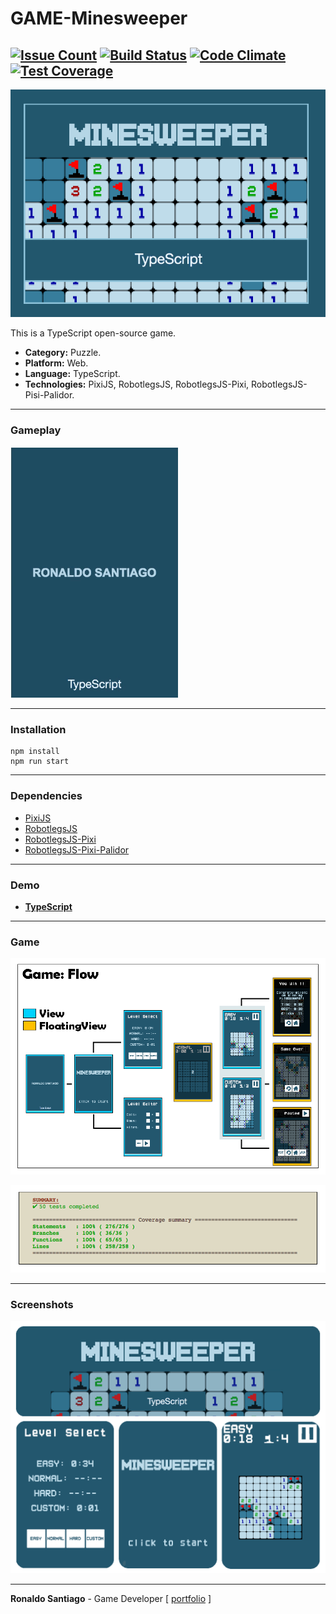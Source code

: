 # GAME-Minesweeper


[![Issue Count](https://codeclimate.com/github/RonaldoSetzer/GAME-Minesweeper/badges/issue_count.svg)](https://codeclimate.com/github/RonaldoSetzer/GAME-Minesweeper)
[![Build Status](https://travis-ci.org/RonaldoSetzer/GAME-Minesweeper.svg?branch=master)](https://travis-ci.org/RonaldoSetzer/GAME-Minesweeper)
[![Code Climate](https://codeclimate.com/github/RonaldoSetzer/GAME-Minesweeper/badges/gpa.svg)](https://codeclimate.com/github/RonaldoSetzer/GAME-Minesweeper)
[![Test Coverage](https://codeclimate.com/github/RonaldoSetzer/GAME-Minesweeper/badges/coverage.svg)](https://codeclimate.com/github/RonaldoSetzer/GAME-Minesweeper/coverage)
---

![cover](media/img_cover_minesweeper_ts.png)

This is a TypeScript open-source game.

+ **Category:** Puzzle.
+ **Platform:** Web.
+ **Language:** TypeScript.
+ **Technologies:** PixiJS, RobotlegsJS, RobotlegsJS-Pixi, RobotlegsJS-Pisi-Palidor.

* * *

### Gameplay

![gif_ts](media/gif_minesweeper_ts_demo.gif)

* * *

### Installation

```
npm install
npm run start
```

* * *

### Dependencies

+ [PixiJS](http://www.pixijs.com/)
+ [RobotlegsJS](https://github.com/RobotlegsJS/RobotlegsJS-Framework/tree/master/packages/core)
+ [RobotlegsJS-Pixi](https://github.com/RobotlegsJS/RobotlegsJS-Framework/tree/master/packages/pixi)
+ [RobotlegsJS-Pixi-Palidor](https://github.com/RobotlegsJS/RobotlegsJS-Framework/tree/master/packages/pixi-palidor)

* * *

### Demo
+ **[TypeScript](https://ronaldosetzer.github.io/portfolio/open_source/minesweeper_ts/)**

* * *

### Game

![screenshot01](media/img_ss_minesweeper_ts_01.png)

![screenshot02](media/img_ss_minesweeper_ts_02.png)


* * *

### Screenshots
![screenshot01](media/img_game_minesweeper_ts.png)
* * *

**Ronaldo Santiago**  - Game Developer [ [portfolio](https://ronaldosetzer.github.io/portfolio/) ]
